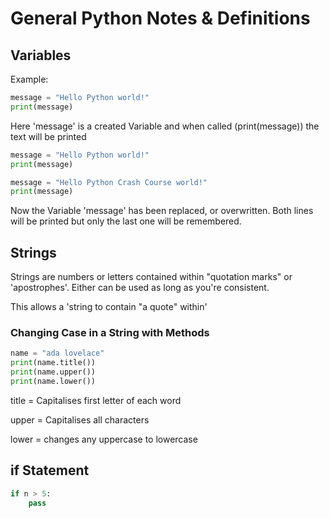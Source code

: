 # General Python Notes & Definitions
## Variables
Example:
```python
message = "Hello Python world!"
print(message)
```
Here 'message' is a created Variable and when called (print(message)) the text will be printed

```python
message = "Hello Python world!"
print(message)

message = "Hello Python Crash Course world!"
print(message)
```
Now the Variable 'message' has been replaced, or overwritten.  Both lines will be printed but only the last one will be remembered.

## Strings
Strings are numbers or letters contained within "quotation marks" or 'apostrophes'.
Either can be used as long as you're consistent.

This allows a 'string to contain "a quote" within'

### Changing Case in a String with Methods
```python
name = "ada lovelace"
print(name.title())
print(name.upper())
print(name.lower())
```
title = Capitalises first letter of each word

upper = Capitalises all characters

lower = changes any uppercase to lowercase

## if Statement
```python
if n > 5:
    pass
```